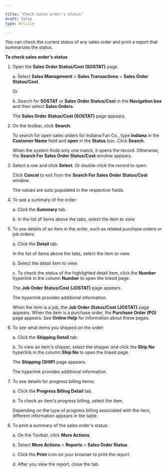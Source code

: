 ```yaml
---

title: "Check sales order's status"
draft: false
type: Article

---
```


You can check the current status of any sales order and print a report that summarizes the status.

**To check sales order's status**

1. Open the **Sales Order Status/Cost (SOSTAT)** page.

    a. Select **Sales Management** > **Sales Transactions** > **Sales Order Status/Cost**.

    Or

    b. Search for **SOSTAT** or **Sales Order Status/Cost** in the **Navigation box** and then select **Sales Orders**.

    The **Sales Order Status/Cost (SOSTAT)** page appears.

2. On the toolbar, click **Search**.

    To search for open sales orders for Indiana Fan Co., type **indiana** in the **Customer Name** field and **open** in the **Status** box. Click **Search**.



    When the system finds only one match, it opens the record. Otherwise, the **Search For Sales Order Status/Cost** window appears.

4. Select a row and click **Select**. Or double-click the record to open.

    Click **Cancel** to exit from the **Search For Sales Order Status/Cost** window.

    The values are auto populated in the respective fields.

5. To see a summary of the order:

    a. Click the **Summary** tab.

    b. In the list of items above the tabs, select the item to view.

6. To see details of an item in the order, such as related purchase orders or job orders:

    a. Click the **Detail** tab.

    In the list of items above the tabs, select the item to view.

    b. Select the detail item to view.

    c. To check the status of the highlighted detail item, click the **Number** hyperlink in the column **Number** to open the linked page.

    The **Job Order Status/Cost (JOSTAT)** page appears.

    The hyperlink provides additional information.

    When the item is a job, the **Job Order Status/Cost (JOSTAT)** page appears. When the item is a purchase order, the **Purchase Order (PO)** page appears. See **Online Help** for information about these pages.

7. To see what items you shipped on the order:

    a. Click the **Shipping Detail** tab.

    b. To view an item's shipper, select the shipper and click the **Ship No** hyperlink in the column **Ship No** to open the linked page.

    The **Shipping (SHIP)** page appears.

    The hyperlink provides additional information.

8. To see details for progress billing items:

    a. Click the **Progress Billing Detail** tab.

    b. To check an item's progress billing, select the item.

    Depending on the type of progress billing associated with the item, different information appears in the table.

9. To print a summary of the sales order's status:

    a. On the Toolbar, click **More Actions**.

    b. Select **More Actions** > **Reports** > **Sales Order Status**.

    c. Click the **Print** icon on your browser to print the report.

    d. After you view the report, close the tab.

​